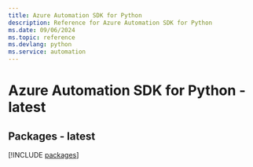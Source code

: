 ```yaml
---
title: Azure Automation SDK for Python
description: Reference for Azure Automation SDK for Python
ms.date: 09/06/2024
ms.topic: reference
ms.devlang: python
ms.service: automation
---
```

# Azure Automation SDK for Python - latest
## Packages - latest
[!INCLUDE [packages](automation-index.md)]